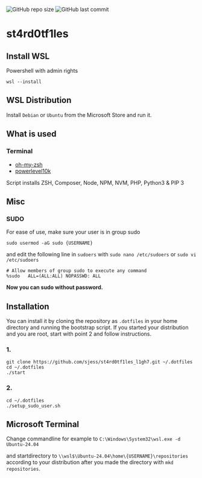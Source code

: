 ![GitHub repo size](https://img.shields.io/github/languages/code-size/sjess/st4rd0tf1les_l1gh7?style=for-the-badge)
![GitHub last commit](https://img.shields.io/github/last-commit/sjess/st4rd0tf1les_l1gh7?style=for-the-badge)

# st4rd0tf1les

## Install WSL

Powershell with admin rights

```
wsl --install
```

## WSL Distribution

Install `Debian` or `Ubuntu` from the Microsoft Store and run it.

## What is used

### Terminal

- [oh-my-zsh](https://github.com/robbyrussell/oh-my-zsh)
- [powerlevel10k](https://github.com/romkatv/powerlevel10k)

Script installs ZSH, Composer, Node, NPM, NVM, PHP, Python3 & PIP 3

## Misc

### SUDO

For ease of use, make sure your user is in group sudo

```batch
sudo usermod -aG sudo {USERNAME}
```

and edit the following line in `sudoers` with `sudo nano /etc/sudoers` or `sudo vi /etc/sudoers`

```batch
# Allow members of group sudo to execute any command
%sudo   ALL=(ALL:ALL) NOPASSWD: ALL
```

**Now you can sudo without password.**

## Installation

You can install it by cloning the repository as `.dotfiles` in your home directory and running the bootstrap script. If you started your distribution and you are root, start with point 2 and follow instructions.

### 1.
```batch
git clone https://github.com/sjess/st4rd0tf1les_l1gh7.git ~/.dotfiles
cd ~/.dotfiles
./start
```

### 2.
```batch
cd ~/.dotfiles
./setup_sudo_user.sh
```

## Microsoft Terminal

Change commandline for example to `C:\Windows\System32\wsl.exe -d Ubuntu-24.04`

and startdirectory to `\\wsl$\Ubuntu-24.04\home\{USERNAME}\repositories` according to your distribution after you made the directory with `mkd repositories`.
